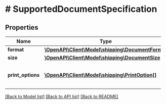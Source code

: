 # # SupportedDocumentSpecification

## Properties

Name | Type | Description | Notes
------------ | ------------- | ------------- | -------------
**format** | [**\OpenAPI\Client\Model\shipping\DocumentFormat**](DocumentFormat.md) |  |
**size** | [**\OpenAPI\Client\Model\shipping\DocumentSize**](DocumentSize.md) |  |
**print_options** | [**\OpenAPI\Client\Model\shipping\PrintOption[]**](PrintOption.md) | A list of the format options for a label. |

[[Back to Model list]](../../README.md#models) [[Back to API list]](../../README.md#endpoints) [[Back to README]](../../README.md)
